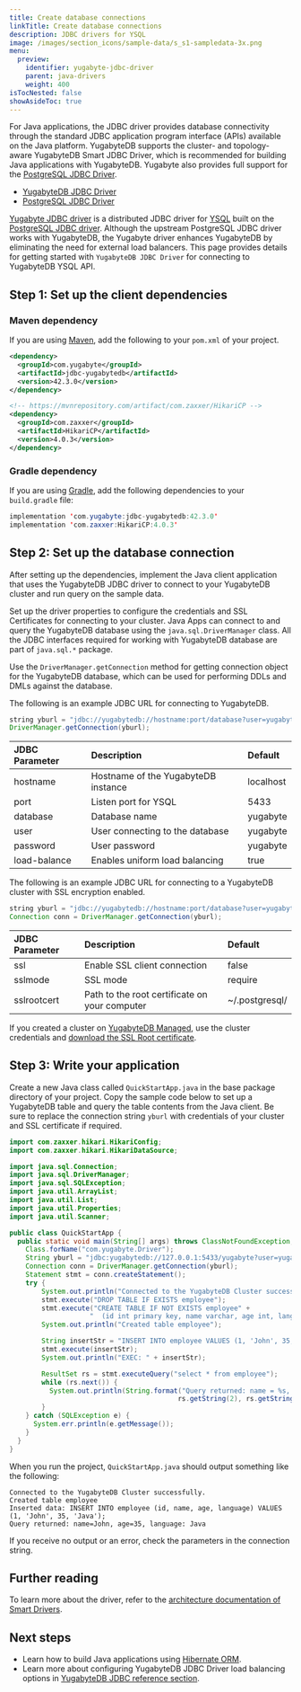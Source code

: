 ```yaml
---
title: Create database connections
linkTitle: Create database connections
description: JDBC drivers for YSQL
image: /images/section_icons/sample-data/s_s1-sampledata-3x.png
menu:
  preview:
    identifier: yugabyte-jdbc-driver
    parent: java-drivers
    weight: 400
isTocNested: false
showAsideToc: true
---
```


For Java applications, the JDBC driver provides database connectivity through the standard JDBC application program interface (APIs) available on the Java platform. YugabyteDB supports the cluster- and topology-aware YugabyteDB Smart JDBC Driver, which is recommended for building Java applications with YugabyteDB. Yugabyte also provides full support for the [PostgreSQL JDBC Driver](https://jdbc.postgresql.org/).

<ul class="nav nav-tabs-alt nav-tabs-yb">

  <li >
    <a href="/preview/drivers-orms/java/yugabyte-jdbc/" class="nav-link active">
      <i class="icon-java-bold" aria-hidden="true"></i>
      YugabyteDB JDBC Driver
    </a>
  </li>

  <li >
    <a href="/preview/drivers-orms/java/postgres-jdbc/" class="nav-link">
      <i class="icon-postgres" aria-hidden="true"></i>
      PostgreSQL JDBC Driver
    </a>
  </li>

</ul>

[Yugabyte JDBC driver](https://github.com/yugabyte/pgjdbc) is a distributed JDBC driver for [YSQL](/preview/api/ysql/) built on the [PostgreSQL JDBC driver](https://github.com/pgjdbc/pgjdbc). Although the upstream PostgreSQL JDBC driver works with YugabyteDB, the Yugabyte driver enhances YugabyteDB by eliminating the need for external load balancers. This page provides details for getting started with `YugabyteDB JDBC Driver` for connecting to YugabyteDB YSQL API.

## Step 1: Set up the client dependencies

### Maven dependency

If you are using [Maven](https://maven.apache.org/guides/development/guide-building-maven.html), add the following to your `pom.xml` of your project.

```xml
<dependency>
  <groupId>com.yugabyte</groupId>
  <artifactId>jdbc-yugabytedb</artifactId>
  <version>42.3.0</version>
</dependency>

<!-- https://mvnrepository.com/artifact/com.zaxxer/HikariCP -->
<dependency>
  <groupId>com.zaxxer</groupId>
  <artifactId>HikariCP</artifactId>
  <version>4.0.3</version>
</dependency>
```

### Gradle dependency

If you are using [Gradle](https://docs.gradle.org/current/samples/sample_building_java_applications.html), add the following dependencies to your `build.gradle` file:

```java
implementation 'com.yugabyte:jdbc-yugabytedb:42.3.0'
implementation 'com.zaxxer:HikariCP:4.0.3'
```

## Step 2: Set up the database connection

After setting up the dependencies, implement the Java client application that uses the YugabyteDB JDBC driver to connect to your YugabyteDB cluster and run query on the sample data.

Set up the driver properties to configure the credentials and SSL Certificates for connecting to your cluster. Java Apps can connect to and query the YugabyteDB database using the `java.sql.DriverManager` class. All the JDBC interfaces required for working with YugabyteDB database are part of `java.sql.*` package.

Use the `DriverManager.getConnection` method for getting connection object for the YugabyteDB database, which can be used for performing DDLs and DMLs against the database.

The following is an example JDBC URL for connecting to YugabyteDB.

```java
string yburl = "jdbc://yugabytedb://hostname:port/database?user=yugabyte&password=yugabyte&load-balance=true"
DriverManager.getConnection(yburl);
```

| JDBC Parameter | Description | Default |
| :---------- | :---------- | :------ |
| hostname  | Hostname of the YugabyteDB instance | localhost
| port |  Listen port for YSQL | 5433
| database | Database name | yugabyte
| user | User connecting to the database | yugabyte
| password | User password | yugabyte
| load-balance | Enables uniform load balancing | true

The following is an example JDBC URL for connecting to a YugabyteDB cluster with SSL encryption enabled.

```java
string yburl = "jdbc://yugabytedb://hostname:port/database?user=yugabyte&password=yugabyte&load-balance=true&ssl=true&sslmode=verify-full&sslrootcert=~/.postgresql/root.crt"
Connection conn = DriverManager.getConnection(yburl);
```

| JDBC Parameter | Description | Default |
| :---------- | :---------- | :------ |
| ssl  | Enable SSL client connection | false
| sslmode | SSL mode | require
| sslrootcert | Path to the root certificate on your computer | ~/.postgresql/

If you created a cluster on [YugabyteDB Managed](https://www.yugabyte.com/managed/), use the cluster credentials and [download the SSL Root certificate](/preview/yugabyte-cloud/cloud-connect/connect-applications/).

## Step 3: Write your application

Create a new Java class called `QuickStartApp.java` in the base package directory of your project. Copy the sample code below to set up a YugabyteDB table and query the table contents from the Java client. Be sure to replace the connection string `yburl` with credentials of your cluster and SSL certificate if required.

```java
import com.zaxxer.hikari.HikariConfig;
import com.zaxxer.hikari.HikariDataSource;

import java.sql.Connection;
import java.sql.DriverManager;
import java.sql.SQLException;
import java.util.ArrayList;
import java.util.List;
import java.util.Properties;
import java.util.Scanner;

public class QuickStartApp {
  public static void main(String[] args) throws ClassNotFoundException, SQLException {
    Class.forName("com.yugabyte.Driver");
    String yburl = "jdbc:yugabytedb://127.0.0.1:5433/yugabyte?user=yugabyte&password=yugabyte&load-balance=true";
    Connection conn = DriverManager.getConnection(yburl);
    Statement stmt = conn.createStatement();
    try {
        System.out.println("Connected to the YugabyteDB Cluster successfully.");
        stmt.execute("DROP TABLE IF EXISTS employee");
        stmt.execute("CREATE TABLE IF NOT EXISTS employee" +
                    "  (id int primary key, name varchar, age int, language text)");
        System.out.println("Created table employee");

        String insertStr = "INSERT INTO employee VALUES (1, 'John', 35, 'Java')";
        stmt.execute(insertStr);
        System.out.println("EXEC: " + insertStr);

        ResultSet rs = stmt.executeQuery("select * from employee");
        while (rs.next()) {
          System.out.println(String.format("Query returned: name = %s, age = %s, language = %s",
                                          rs.getString(2), rs.getString(3), rs.getString(4)));
        }
    } catch (SQLException e) {
      System.err.println(e.getMessage());
    }
  }
}
```

When you run the project, `QuickStartApp.java` should output something like the following:

```text
Connected to the YugabyteDB Cluster successfully.
Created table employee
Inserted data: INSERT INTO employee (id, name, age, language) VALUES (1, 'John', 35, 'Java');
Query returned: name=John, age=35, language: Java
```

If you receive no output or an error, check the parameters in the connection string.

## Further reading

To learn more about the driver, refer to the [architecture documentation of Smart Drivers](https://github.com/yugabyte/yugabyte-db/blob/master/architecture/design/smart-driver.md).

## Next steps

- Learn how to build Java applications using [Hibernate ORM](hibernate/).
- Learn more about configuring YugabyteDB JDBC Driver load balancing options in [YugabyteDB JDBC reference section](/preview/reference/drivers/java/yugabyte-jdbc-reference/#load-balancing).
